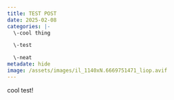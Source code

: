 ```yaml
---
title: TEST POST
date: 2025-02-08
categories: |-
  \-cool thing

  \-test

  \-neat
metadate: hide
image: /assets/images/il_1140xN.6669751471_liop.avif
---
```

cool test!